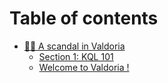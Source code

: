 # Table of contents

* [👨‍💻 A scandal in Valdoria](README.md)
  * [Section 1: KQL 101](a-scandal-in-valdoria/section-1-kql-101.md)
  * [Welcome to Valdoria !](a-scandal-in-valdoria/welcome-to-valdoria.md)

